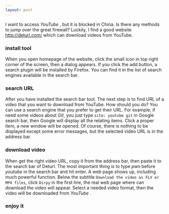 ```yaml
---
layout: post
---
```


I want to access _YouTube_ , but it is blocked in China. Is there any
methods to jump over the great firewall? Luckily, I find a good website
<http://deturl.com/> which can download videos from YouTube.

### install tool

When you open homepage of the website, click the small icon in top right corner
of the screen, then a dialog appears. If you click the add button, a search
plugin will be installed by Firefox. You can find it in the list of search engines
available in the search bar.

### search URL

After you have installed the search bar tool. The next step is to find URL of
a video that you want to download from YouTube. How should you do? You can use
a search engine that you prefer to get their URL. For example, if need some 
videos about _Git_, you just type `site: youtube git` in Google search bar,
then Google will display all the relating items. Click a proper item, a new
window will be opened. Of course, there is nothing to be displayed except some
error messages, but the selected video URL is in the address bar.

### download video

When get the right video URL, copy it from the address bar, then paste it to
the search bar of Deturl. The most important thing is to type _pwn_ before
_youtube_ in the search bar and hit enter. A web page shows up, including much
powerful function. Below the subtitle `Download the video as FLV or MP4 files`,
click `Dirpy` in the first line, the real web page where can download the video
will appear. Select a needed video format, then the video will be downloaded
from _YouTube_ .

### enjoy it
